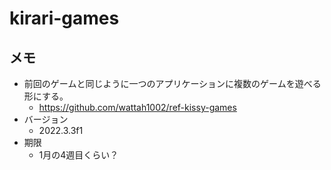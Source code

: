 # kirari-games
## メモ
- 前回のゲームと同じように一つのアプリケーションに複数のゲームを遊べる形にする。
  - https://github.com/wattah1002/ref-kissy-games
- バージョン
  - 2022.3.3f1
- 期限
  - 1月の4週目くらい？
